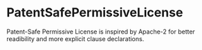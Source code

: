 # PatentSafePermissiveLicense
Patent-Safe Permissive License is inspired by Apache-2 for better readibility and more explicit clause declarations.
